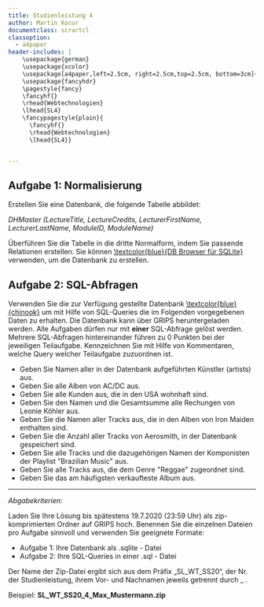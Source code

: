 ```yaml
---
title: Studienleistung 4
author: Martin Kocur
documentclass: scrartcl
classoption:
  - a4paper
header-includes: |
    \usepackage{german}
	\usepackage{xcolor} 
    \usepackage[a4paper,left=2.5cm, right=2.5cm,top=2.5cm, bottom=3cm]{geometry}
    \usepackage{fancyhdr}
    \pagestyle{fancy}
    \fancyhf{}
    \rhead{Webtechnologien}
    \lhead{SL4}
    \fancypagestyle{plain}{
      \fancyhf{}
      \rhead{Webtechnologien}
      \lhead{SL4}}


---
```




## Aufgabe 1: Normalisierung

Erstellen Sie eine Datenbank, die folgende Tabelle abbildet:

_DHMaster (LectureTitle, LectureCredits, LecturerFirstName, LecturerLastName, ModuleID, ModuleName)_

Überführen Sie die Tabelle in die dritte Normalform, indem Sie passende Relationen erstellen. Sie können  [\textcolor{blue}{DB Browser für SQLite}](https://sqlitebrowser.org/) verwenden, um die Datenbank zu erstellen.



## Aufgabe 2: SQL-Abfragen

Verwenden Sie die zur Verfügung gestellte Datenbank [\textcolor{blue}{chinook}](https://www.sqlitetutorial.net/sqlite-sample-database/) um mit Hilfe von SQL-Queries die im Folgenden vorgegebenen Daten zu erhalten. Die Datenbank kann über GRIPS heruntergeladen werden. Alle Aufgaben dürfen nur mit **einer** SQL-Abfrage gelöst werden. Mehrere SQL-Abfragen hintereinander führen zu 0 Punkten bei der jeweiligen Teilaufgabe. Kennzeichnen Sie mit Hilfe von Kommentaren, welche Query welcher Teilaufgabe zuzuordnen ist.

- Geben Sie Namen aller in der Datenbank aufgeführten Künstler (artists) aus.
- Geben Sie alle Alben von AC/DC aus.
- Geben Sie alle Kunden aus, die in den USA wohnhaft sind.
- Geben Sie den Namen und die Gesamtsumme alle Rechungen von Leonie Köhler aus.
- Geben Sie die Namen aller Tracks aus, die in den Alben von Iron Maiden enthalten sind.
- Geben Sie die Anzahl aller Tracks von Aerosmith, in der Datenbank gespeichert sind.
- Geben Sie alle Tracks und die dazugehörigen Namen der Komponisten der Playlist "Brazilian Music" aus.
- Geben Sie alle Tracks aus, die dem Genre "Reggae" zugeordnet sind.
- Geben Sie das am häufigsten verkaufteste Album aus.

------

*Abgabekriterien:*

Laden Sie Ihre Lösung bis spätestens 19.7.2020 (23:59 Uhr) als zip-komprimierten Ordner auf GRIPS hoch.  Benennen Sie die einzelnen Dateien pro Aufgabe sinnvoll und verwenden Sie geeignete Formate:

- Aufgabe 1: Ihre Datenbank als .sqlite - Datei
- Aufgabe 2:  Ihre SQL-Queries in einer .sql - Datei

Der Name der Zip-Datei ergibt sich aus dem Präfix „SL_WT_SS20“, der Nr. der Studienleistung, ihrem Vor- und Nachnamen jeweils getrennt durch _ .

 

Beispiel: **SL_WT_SS20_4_Max_Mustermann.zip**

